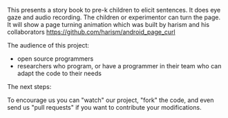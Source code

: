 This presents a story book to pre-k children to elicit sentences. It does eye gaze and audio recording. The children or experimentor can turn the page. It will show a page turning animation which was built by harism and his collaborators https://github.com/harism/android_page_curl


The audience of this project:

* open source programmers
* researchers who program, or have a programmer in their team who can adapt the code to their needs


The next steps:

To encourage us  you can "watch" our project, "fork" the code, and even send us "pull requests" if you want to contribute your modifications.

